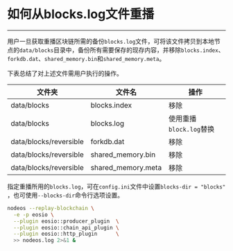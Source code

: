 # 如何从blocks.log文件重播
---

用户一旦获取重播区块链所需的备份`blocks.log`文件，可将该文件拷贝到本地节点的`data/blocks`目录中，备份所有需要保存的现存内容，并移除`blocks.index`、`forkdb.dat`、`shared_memory.bin`和`shared_memory.meta`。

下表总结了对上述文件需用户执行的操作。

文件夹             | 文件名          | 操作
----------------------- | ------------------ | ------
data/blocks             | blocks.index       | 移除
data/blocks             | blocks.log         | 使用重播`block.log`替换
data/blocks/reversible  | forkdb.dat         | 移除
data/blocks/reversible  | shared_memory.bin  | 移除
data/blocks/reversible  | shared_memory.meta | 移除

指定重播所用的`blocks.log`，可在`config.ini`文件中设置`blocks-dir = "blocks"` ，也可使用`--blocks-dir`命令行选项设置。

```sh
nodeos --replay-blockchain \
  -e -p eosio \
  --plugin eosio::producer_plugin  \
  --plugin eosio::chain_api_plugin \
  --plugin eosio::http_plugin      \
  >> nodeos.log 2>&1 &
```
